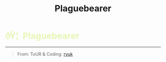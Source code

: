 ﻿---
lang: en-US
title: Plaguebearer
prev:
next:
---

# <font color="#e5f6b4">ðŸ¦  <b>Plaguebearer</b></font> <Badge text="Apocalypse" type="tip" vertical="middle"/>
---

> From: ToUR & Coding: [ryuk](#)
